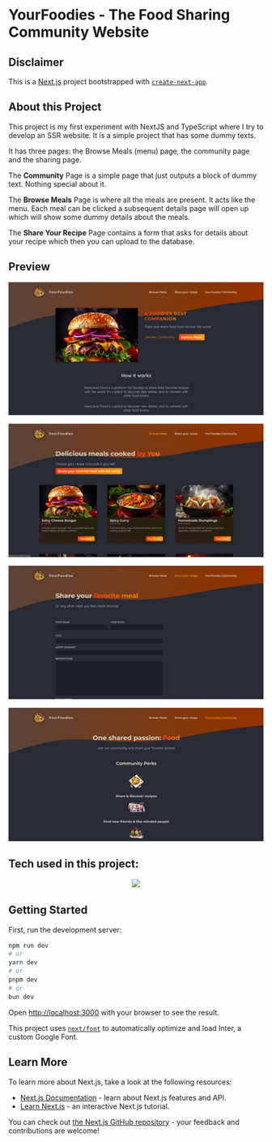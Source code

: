 # YourFoodies - The Food Sharing Community Website

## Disclaimer

This is a [Next.js](https://nextjs.org/) project bootstrapped with [`create-next-app`](https://github.com/vercel/next.js/tree/canary/packages/create-next-app).

## About this Project

This project is my first experiment with NextJS and TypeScript where I try to develop an SSR website. It is a simple project that has some dummy texts.

It has three pages: the Browse Meals (menu) page, the community page and the sharing page. 

The **Community** Page is a simple page that just outputs a block of dummy text. Nothing special about it.

The **Browse Meals** Page is where all the meals are present. It acts like the menu. Each meal can be clicked a subsequent details page will open up which will show some dummy details about the meals.

The **Share Your Recipe** Page contains a form that asks for details about your recipe which then you can upload to the database.

## Preview

![Home Page](<public/images/Screenshot from 2024-03-28 20-56-40.png>)

![Browse Meals Page](<public/images/Screenshot from 2024-03-28 20-56-50.png>)

![Share your Recipe Page](<public/images/Screenshot from 2024-03-28 20-56-56.png>)

![Community](<public/images/Screenshot from 2024-03-28 20-57-02.png>)

## Tech used in this project:

<p align="center">
  <a href="https://skillicons.dev">
    <img src="https://skillicons.dev/icons?i=html,css,js,nextjs,react,ts" />
  </a>
</p>

## Getting Started

First, run the development server:

```bash
npm run dev
# or
yarn dev
# or
pnpm dev
# or
bun dev
```

Open [http://localhost:3000](http://localhost:3000) with your browser to see the result.

This project uses [`next/font`](https://nextjs.org/docs/basic-features/font-optimization) to automatically optimize and load Inter, a custom Google Font.

## Learn More

To learn more about Next.js, take a look at the following resources:

- [Next.js Documentation](https://nextjs.org/docs) - learn about Next.js features and API.
- [Learn Next.js](https://nextjs.org/learn) - an interactive Next.js tutorial.

You can check out [the Next.js GitHub repository](https://github.com/vercel/next.js/) - your feedback and contributions are welcome!
